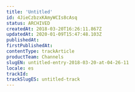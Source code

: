 ```yaml
---
title: 'Untitled'
id: 4JieCzbzxKAmyWCIs8cAsq
status: ARCHIVED
createdAt: 2018-03-20T16:26:11.867Z
updatedAt: 2020-01-09T15:47:48.103Z
publishedAt: 
firstPublishedAt: 
contentType: trackArticle
productTeam: Channels
slugEN: untitled-entry-2018-03-20-at-04-26-11
locale: es
trackId: 
trackSlugES: untitled-track
---
```



